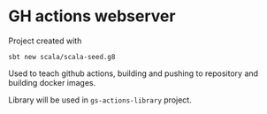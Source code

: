 # GH actions webserver


Project created with
```
sbt new scala/scala-seed.g8
```

Used to teach github actions, building and pushing to repository and building docker images.

Library will be used in `gs-actions-library` project.
